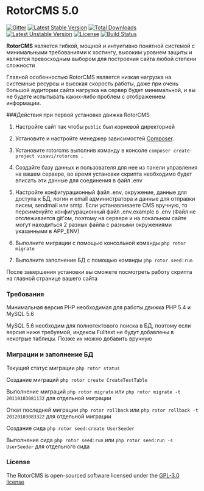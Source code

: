 RotorCMS 5.0
=========

[![Gitter](https://badges.gitter.im/Join%20Chat.svg)](https://gitter.im/visavi/rotorcms?utm_source=badge&utm_medium=badge&utm_campaign=pr-badge&utm_content=badge)
[![Latest Stable Version](https://poser.pugx.org/visavi/rotorcms/v/stable)](https://packagist.org/packages/visavi/rotorcms)
[![Total Downloads](https://poser.pugx.org/visavi/rotorcms/downloads)](https://packagist.org/packages/visavi/rotorcms)
[![Latest Unstable Version](https://poser.pugx.org/visavi/rotorcms/v/unstable)](https://packagist.org/packages/visavi/rotorcms)
[![License](https://poser.pugx.org/visavi/rotorcms/license)](https://packagist.org/packages/visavi/rotorcms)
[![Build Status](https://travis-ci.org/visavi/rotorcms.svg)](https://travis-ci.org/visavi/rotorcms)

**RotorCMS** является гибкой, мощной и интуитивно понятной системой с минимальными требованиями к хостингу, высоким уровнем защиты и является превосходным выбором для построения сайта любой степени сложности

Главной особенностью RotorCMS является низкая нагрузка на системные ресурсы и высокая скорость работы, даже при очень большой аудитории сайта нагрузка на сервер будет минимальной, и вы не будете испытывать каких-либо проблем с отображением информации.

###Действия при первой установке движка RotorCMS

1. Настройте сайт так чтобы `public` был корневой директорией

2. Установите и настройте менеджер зависимостей [Composer](https://getcomposer.org).

3. Установите rotorcms выполнив команду в консоле `composer create-project visavi/rotorcms .`

4. Создайте базу данных и пользователя для нее из панели управления на вашем сервере, во время установки скрипта необходимо будет вписать эти данные для соединения в файл .env

5. Настройте конфигурационный файл .env, окружение, данные для доступа к БД, логин и email администратора и данные для отправки писем, sendmail или smtp. Если устанавливаете CMS вручную, то переименуйте конфигурационный файл .env.example в .env (Файл не отслеживается git'ом, поэтому на сервере и на локальном сайте могут находиться 2 разных файла с разными окружениями указанными в APP_ENV)

6. Выполните миграции с помощью консольной команды `php rotor migrate`

7. Выполните заполнение БД с помощью команды `php rotor seed:run`

После завершения установки вы сможете посмотреть работу скрипта на главной странице вашего сайта

### Требования

Минимальная версия PHP необходимая для работы движка PHP 5.4 и MySQL 5.6

MySQL 5.6 необходим для полнотектового поиска в БД, поэтому если версия ниже требуемой, индексы Fulltext не будут добавлены в некотрые таблицы. Позже их можно добавить вручную

### Миграции и заполнение БД

Текущий статус миграции `php rotor status`

Создание миграций `php rotor create CreateTestTable`

Выполнение миграций `php rotor migrate` или `php rotor migrate -t 20110103081132` для отдельной миграции

Откат последней миграции `php rotor rollback` или `php rotor rollback -t 20120103083322` для отдельной миграции

Создание сида `php rotor seed:create UserSeeder`

Выполнение сида `php rotor seed:run` или `php rotor seed:run -s UserSeeder` для отдельного сида

### License

The RotorCMS is open-sourced software licensed under the [GPL-3.0 license](http://opensource.org/licenses/GPL-3.0)
